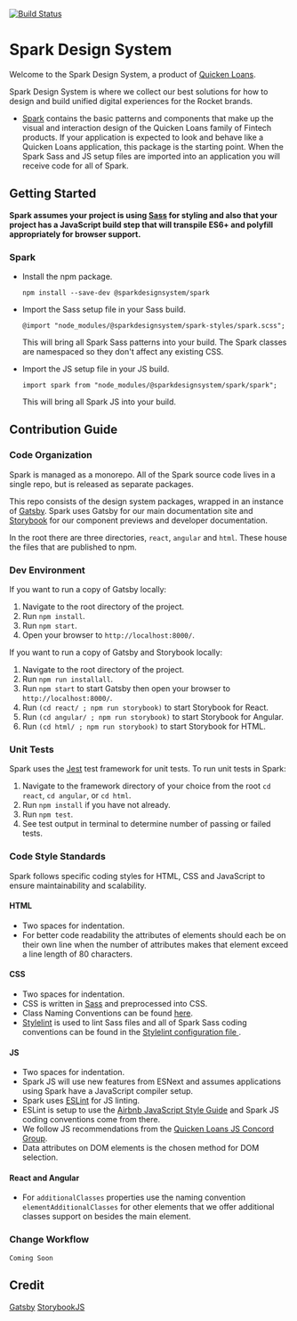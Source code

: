 [![Build Status](https://travis-ci.org/sparkdesignsystem/spark-design-system.svg?branch=staging)](https://travis-ci.org/sparkdesignsystem/spark-design-system)

# Spark Design System

Welcome to the Spark Design System, a product of [Quicken Loans](https://github.com/quickenloans).

Spark Design System is where we collect our best solutions for how to design and build unified digital experiences for the Rocket brands.

* [Spark](https://www.npmjs.com/package/@sparkdesignsystem/spark) contains the basic patterns and components that make up
  the visual and interaction design of the Quicken Loans family of
  Fintech products. If your application is expected to look and behave
  like a Quicken Loans application, this package is the starting point.
  When the Spark Sass and JS setup files are imported into an application you will receive code for all of Spark.

## Getting Started

**Spark assumes your project is using [Sass](https://sass-lang.com/) for styling and
also that your project has a JavaScript build step that will transpile ES6+ and polyfill appropriately for browser support.**

### Spark

* Install the npm package.

  `npm install --save-dev @sparkdesignsystem/spark`

* Import the Sass setup file in your Sass build.

  `@import "node_modules/@sparkdesignsystem/spark-styles/spark.scss";`

  This will bring all Spark Sass patterns into your build. The Spark classes
  are namespaced so they don't affect any existing CSS.

* Import the JS setup file in your JS build.

  `import spark from "node_modules/@sparkdesignsystem/spark/spark";`

  This will bring all Spark JS into your build.

## Contribution Guide

### Code Organization

Spark is managed as a monorepo. All of the Spark source code lives in a
single repo, but is released as separate packages.

This repo consists of the design system packages, wrapped in an instance
of [Gatsby](https://www.gatsbyjs.org). Spark uses Gatsby for our main documentation site and
[Storybook](https://storybook.js.org) for our component previews and developer documentation.

In the root there are three directories, `react`, `angular` and `html`. These house the files
that are published to npm.

### Dev Environment

If you want to run a copy of Gatsby locally:

1. Navigate to the root directory of the project.
2. Run `npm install`.
3. Run `npm start`.
4. Open your browser to `http://localhost:8000/`.

If you want to run a copy of Gatsby and Storybook locally:

1. Navigate to the root directory of the project.
2. Run `npm run installall`.
3. Run `npm start` to start Gatsby then open your browser to `http://localhost:8000/`.
4. Run `(cd react/ ; npm run storybook)` to start Storybook for React.
5. Run `(cd angular/ ; npm run storybook)` to start Storybook for Angular.
6. Run `(cd html/ ; npm run storybook)` to start Storybook for HTML.

### Unit Tests

Spark uses the [Jest](https://jestjs.io) test
framework for unit tests. To run unit tests in Spark:

1. Navigate to the framework directory of your choice from the root `cd react`, `cd angular`, or `cd html`.
2. Run `npm install` if you have not already.
3. Run `npm test`.
4. See test output in terminal to determine number of passing or failed tests.

### Code Style Standards

Spark follows specific coding styles for HTML, CSS and
JavaScript to ensure maintainability and scalability.

#### HTML

* Two spaces for indentation.
* For better code readability the attributes of elements should each be on their own line
  when the number of attributes makes that element exceed a line length of 80 characters.

#### CSS

* Two spaces for indentation.
* CSS is written in [Sass](https://sass-lang.com/) and preprocessed into CSS.
* Class Naming Conventions can be found [here](https://sparkdesignsystem.com/docs/class-naming-convention).
* [Stylelint](https://github.com/stylelint/stylelint) is used to lint
  Sass files and all of Spark Sass coding conventions can be found
  in the [Stylelint configuration file ](https://github.com/sparkdesignsystem/spark-design-system/blob/main/.stylelintrc).

#### JS

* Two spaces for indentation.
* Spark JS will use new features from ESNext and assumes applications using Spark
  have a JavaScript compiler setup.
* Spark uses [ESLint](https://eslint.org/) for JS linting.
* ESLint is setup to use the [Airbnb JavaScript Style Guide](https://github.com/airbnb/javascript)
  and Spark JS coding conventions come from there.
* We follow JS recommendations from the [Quicken Loans JS Concord Group](https://github.com/QuickenLoans/js-concord/blob/master/rfc/cgr-0001-style-and-lint.md).
* Data attributes on DOM elements is the chosen method for DOM selection.

#### React and Angular
* For `additionalClasses` properties use the naming convention `elementAdditionalClasses` for other elements that we offer additional classes support on besides the main element.

### Change Workflow

`Coming Soon`

## Credit

[Gatsby](https://www.gatsbyjs.org)
[StorybookJS](https://storybook.js.org)